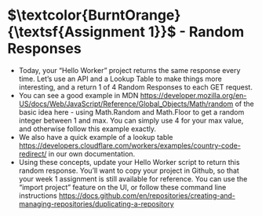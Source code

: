 # $\textcolor{BurntOrange}{\textsf{Assignment  1}}$ - Random Responses
 - Today, your “Hello Worker” project returns the same response every time. Let’s use an API and a Lookup Table to make things more interesting, and a return 1 of 4 Random Responses  to each GET request.
 - You can see a good example in MDN https://developer.mozilla.org/en-US/docs/Web/JavaScript/Reference/Global_Objects/Math/random of the basic idea here - using Math.Random and Math.Floor to get a random integer between 1 and max. You can simply use 4 for your max value, and otherwise follow this example exactly. 
 - We also have a quick example of a lookup table https://developers.cloudflare.com/workers/examples/country-code-redirect/ in our own documentation.
 - Using these concepts, update your Hello Worker script to return this random response. You’ll want to copy your project in Github, so that your week 1 assignment is still available for reference. You can use the “import project” feature on the UI, or follow these command line instructions https://docs.github.com/en/repositories/creating-and-managing-repositories/duplicating-a-repository

